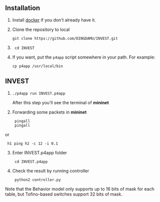 Installation
------------

1. Install [docker](https://docs.docker.com/engine/installation/) if you don't already have it.

2. Clone the repository to local 

    ```
    git clone https://github.com/DINGDAMU/INVEST.git  
    ```

3. ```
    cd INVEST 
   ```

4. If you want, put the `p4app` script somewhere in your path. For example:

    ```
    cp p4app /usr/local/bin
    ```

INVEST
--------------

1.  ```
    ./p4app run INVEST.p4app 
    ```
    After this step you'll see the terminal of **mininet**
2. Forwarding some packets in **mininet**

   ```
    pingall
    pingall
   ```
or 
   ```
    h1 ping h2 -c 12 -i 0.1
   ```
3. Enter INVEST.p4app folder
   ```
    cd INVEST.p4app 
   ```
4. Check the result by running controller
   ```
    python2 controller.py 
   ```
Note that the Behavior model only supports up to 16 bits of mask for each table, but Tofino-based switches support 32 bits of mask.
 

